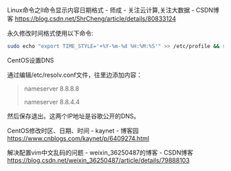 Linux命令之ll命令显示内容日期格式 - 师成 - 关注云计算,关注大数据 - CSDN博客
https://blog.csdn.net/ShrCheng/article/details/80833124



永久修改时间格式使用以下命令:

```bash
sudo echo "export TIME_STYLE='+%Y-%m-%d %H:%M:%S'" >> /etc/profile && source /etc/profile
```



CentOS设置DNS

通过编辑/etc/resolv.conf文件，往里边添加内容：

> nameserver 8.8.8.8
>
> nameserver 8.8.4.4

然后保存退出。这两个IP地址是谷歌公开的DNS。







CentOS修改时区、日期、时间 - kaynet - 博客园
https://www.cnblogs.com/kaynet/p/6409274.html



解决配置vim中文乱码的问题 - weixin_36250487的博客 - CSDN博客
https://blog.csdn.net/weixin_36250487/article/details/79888103